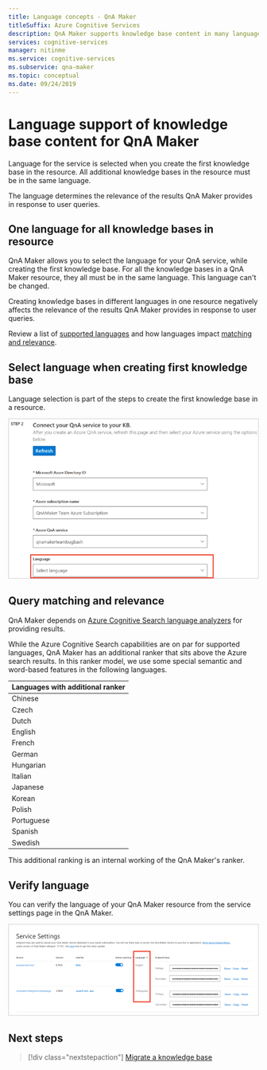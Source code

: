```yaml
---
title: Language concepts - QnA Maker
titleSuffix: Azure Cognitive Services
description: QnA Maker supports knowledge base content in many languages. However, each QnA Maker service should be reserved for a single language. The first knowledge base created, targeting a particular QnA Maker service, sets the language of that service.
services: cognitive-services
manager: nitinme
ms.service: cognitive-services
ms.subservice: qna-maker
ms.topic: conceptual
ms.date: 09/24/2019
---
```

# Language support of knowledge base content for QnA Maker

Language for the service is selected when you create the first knowledge base in the resource. All additional knowledge bases in the resource must be in the same language.

The language determines the relevance of the results QnA Maker provides in response to user queries.

## One language for all knowledge bases in resource

QnA Maker allows you to select the language for your QnA service, while creating the first knowledge base. For all the knowledge bases in a QnA Maker resource, they all must be in the same language. This language can't be changed.

Creating knowledge bases in different languages in one resource negatively affects the relevance of the results QnA Maker provides in response to user queries.

Review a list of [supported languages](../overview/language-support.md#languages-supported) and how languages impact [matching and relevance](#query-matching-and-relevance).

## Select language when creating first knowledge base

Language selection is part of the steps to create the first knowledge base in a resource.

![QnA Maker portal screenshot of selecting language for first knowledge base](../media/language-support/select-language-when-creating-knowledge-base.png)

## Query matching and relevance
QnA Maker depends on [Azure Cognitive Search language analyzers](https://docs.microsoft.com/rest/api/searchservice/language-support) for providing results.

While the Azure Cognitive Search capabilities are on par for supported languages, QnA Maker has an additional ranker that sits above the Azure search results. In this ranker model, we use some special semantic and word-based features in the following languages.

|Languages with additional ranker|
|--|
|Chinese|
|Czech|
|Dutch|
|English|
|French|
|German|
|Hungarian|
|Italian|
|Japanese|
|Korean|
|Polish|
|Portuguese|
|Spanish|
|Swedish|

This additional ranking is an internal working of the QnA Maker's ranker.

## Verify language

You can verify the language of your QnA Maker resource from the service settings page in the QnA Maker.

![QnA Maker portal screenshot of Service settings page](../media/language-support/language-knowledge-base.png)


## Next steps

> [!div class="nextstepaction"]
> [Migrate a knowledge base](../Tutorials/migrate-knowledge-base.md)
